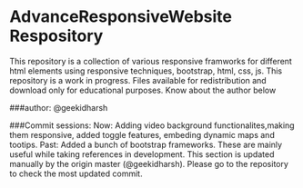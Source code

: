 AdvanceResponsiveWebsite Respository 
=======
This repository is a collection of various responsive framworks for different html elements using responsive techniques, bootstrap, html, css, js. This repository is a work in progress. Files available for redistribution and download only for educational purposes. Know about the author below

###author: 
@geekidharsh

###Commit sessions:
Now: Adding video background functionalites,making them responsive, added toggle features, embeding dynamic maps and tootips. 
Past: Added a bunch of bootstrap frameworks. These are mainly useful while taking references in development. 
This section is updated manually by the origin master (@geekidharsh). Please go to the repository to check the most updated commit. 
